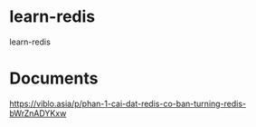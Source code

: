 # learn-redis
learn-redis

# Documents
https://viblo.asia/p/phan-1-cai-dat-redis-co-ban-turning-redis-bWrZnADYKxw
